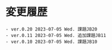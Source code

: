 # 変更履歴

	- ver.0.20 2023-07-05 Wed. 課題JB20
	- ver.0.11 2023-07-05 Wed. 追加課題JB11
	- ver.0.10 2023-07-05 Wed. 課題JB10